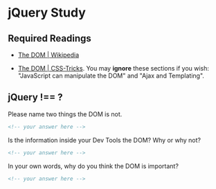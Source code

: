 # jQuery Study

## Required Readings

-   [The DOM | Wikipedia](https://en.wikipedia.org/wiki/Document_Object_Model)

-   [The DOM | CSS-Tricks](https://css-tricks.com/dom/). You may **ignore**
    these sections if you wish: "JavaScript can manipulate the DOM" and "Ajax
    and Templating".

## jQuery !== ?

Please name two things the DOM is not.

```md
<!-- your answer here -->
```

Is the information inside your Dev Tools the DOM? Why or why not?

```md
<!-- your answer here -->
```

In your own words, why do you think the DOM is important?

```md
<!-- your answer here -->
```
